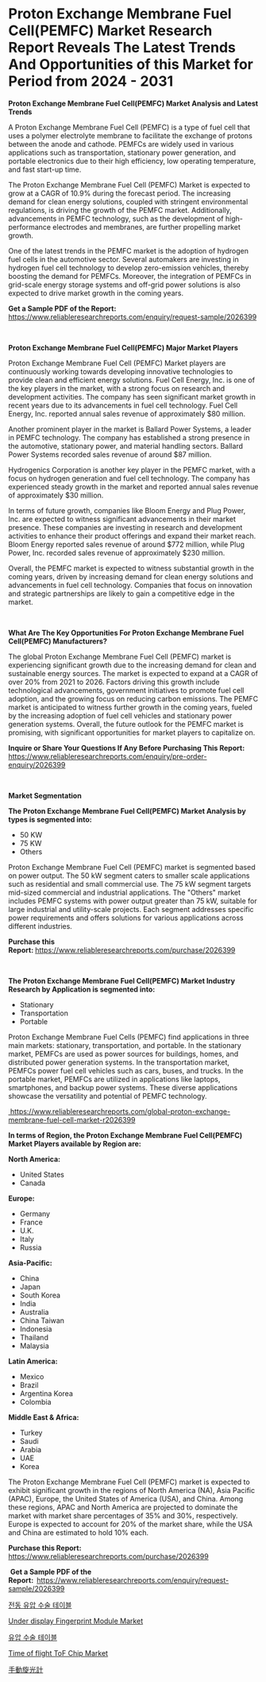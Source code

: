 <p><h1>Proton Exchange Membrane Fuel Cell(PEMFC) Market Research Report Reveals The Latest Trends And Opportunities of this Market for Period from 2024 - 2031</h1></p><p><strong>Proton Exchange Membrane Fuel Cell(PEMFC) Market Analysis and Latest Trends</strong></p>
<p><p>A Proton Exchange Membrane Fuel Cell (PEMFC) is a type of fuel cell that uses a polymer electrolyte membrane to facilitate the exchange of protons between the anode and cathode. PEMFCs are widely used in various applications such as transportation, stationary power generation, and portable electronics due to their high efficiency, low operating temperature, and fast start-up time.</p><p>The Proton Exchange Membrane Fuel Cell (PEMFC) Market is expected to grow at a CAGR of 10.9% during the forecast period. The increasing demand for clean energy solutions, coupled with stringent environmental regulations, is driving the growth of the PEMFC market. Additionally, advancements in PEMFC technology, such as the development of high-performance electrodes and membranes, are further propelling market growth.</p><p>One of the latest trends in the PEMFC market is the adoption of hydrogen fuel cells in the automotive sector. Several automakers are investing in hydrogen fuel cell technology to develop zero-emission vehicles, thereby boosting the demand for PEMFCs. Moreover, the integration of PEMFCs in grid-scale energy storage systems and off-grid power solutions is also expected to drive market growth in the coming years.</p></p>
<p><strong>Get a Sample PDF of the Report:&nbsp;</strong> <a href="https://www.reliableresearchreports.com/enquiry/request-sample/2026399">https://www.reliableresearchreports.com/enquiry/request-sample/2026399</a></p>
<p>&nbsp;</p>
<p><strong>Proton Exchange Membrane Fuel Cell(PEMFC) Major Market Players</strong></p>
<p><p>Proton Exchange Membrane Fuel Cell (PEMFC) Market players are continuously working towards developing innovative technologies to provide clean and efficient energy solutions. Fuel Cell Energy, Inc. is one of the key players in the market, with a strong focus on research and development activities. The company has seen significant market growth in recent years due to its advancements in fuel cell technology. Fuel Cell Energy, Inc. reported annual sales revenue of approximately $80 million.</p><p>Another prominent player in the market is Ballard Power Systems, a leader in PEMFC technology. The company has established a strong presence in the automotive, stationary power, and material handling sectors. Ballard Power Systems recorded sales revenue of around $87 million.</p><p>Hydrogenics Corporation is another key player in the PEMFC market, with a focus on hydrogen generation and fuel cell technology. The company has experienced steady growth in the market and reported annual sales revenue of approximately $30 million.</p><p>In terms of future growth, companies like Bloom Energy and Plug Power, Inc. are expected to witness significant advancements in their market presence. These companies are investing in research and development activities to enhance their product offerings and expand their market reach. Bloom Energy reported sales revenue of around $772 million, while Plug Power, Inc. recorded sales revenue of approximately $230 million.</p><p>Overall, the PEMFC market is expected to witness substantial growth in the coming years, driven by increasing demand for clean energy solutions and advancements in fuel cell technology. Companies that focus on innovation and strategic partnerships are likely to gain a competitive edge in the market.</p></p>
<p>&nbsp;</p>
<p><strong>What Are The Key Opportunities For Proton Exchange Membrane Fuel Cell(PEMFC) Manufacturers?</strong></p>
<p><p>The global Proton Exchange Membrane Fuel Cell (PEMFC) market is experiencing significant growth due to the increasing demand for clean and sustainable energy sources. The market is expected to expand at a CAGR of over 20% from 2021 to 2026. Factors driving this growth include technological advancements, government initiatives to promote fuel cell adoption, and the growing focus on reducing carbon emissions. The PEMFC market is anticipated to witness further growth in the coming years, fueled by the increasing adoption of fuel cell vehicles and stationary power generation systems. Overall, the future outlook for the PEMFC market is promising, with significant opportunities for market players to capitalize on.</p></p>
<p><strong>Inquire or Share Your Questions If Any Before Purchasing This Report:</strong> <a href="https://www.reliableresearchreports.com/enquiry/pre-order-enquiry/2026399">https://www.reliableresearchreports.com/enquiry/pre-order-enquiry/2026399</a></p>
<p>&nbsp;</p>
<p><strong>Market Segmentation</strong></p>
<p><strong>The Proton Exchange Membrane Fuel Cell(PEMFC) Market Analysis by types is segmented into:</strong></p>
<p><ul><li>50 KW</li><li>75 KW</li><li>Others</li></ul></p>
<p><p>Proton Exchange Membrane Fuel Cell (PEMFC) market is segmented based on power output. The 50 kW segment caters to smaller scale applications such as residential and small commercial use. The 75 kW segment targets mid-sized commercial and industrial applications. The "Others" market includes PEMFC systems with power output greater than 75 kW, suitable for large industrial and utility-scale projects. Each segment addresses specific power requirements and offers solutions for various applications across different industries.</p></p>
<p><strong>Purchase this Report:&nbsp;</strong><a href="https://www.reliableresearchreports.com/purchase/2026399">https://www.reliableresearchreports.com/purchase/2026399</a></p>
<p>&nbsp;</p>
<p><strong>The Proton Exchange Membrane Fuel Cell(PEMFC) Market Industry Research by Application is segmented into:</strong></p>
<p><ul><li>Stationary</li><li>Transportation</li><li>Portable</li></ul></p>
<p><p>Proton Exchange Membrane Fuel Cells (PEMFC) find applications in three main markets: stationary, transportation, and portable. In the stationary market, PEMFCs are used as power sources for buildings, homes, and distributed power generation systems. In the transportation market, PEMFCs power fuel cell vehicles such as cars, buses, and trucks. In the portable market, PEMFCs are utilized in applications like laptops, smartphones, and backup power systems. These diverse applications showcase the versatility and potential of PEMFC technology.</p></p>
<p><a href="https://www.reliableresearchreports.com/global-proton-exchange-membrane-fuel-cell-market-r2026399">&nbsp;https://www.reliableresearchreports.com/global-proton-exchange-membrane-fuel-cell-market-r2026399</a></p>
<p><strong>In terms of Region, the Proton Exchange Membrane Fuel Cell(PEMFC) Market Players available by Region are:</strong></p>
<p>
    <p> <strong> North America: </strong>
        <ul>
            <li>United States</li>
            <li>Canada</li>
        </ul>
        </p> 
    <p> <strong> Europe: </strong>
        <ul>
            <li>Germany</li>
            <li>France</li>
            <li>U.K.</li>
            <li>Italy</li>
            <li>Russia</li>
        </ul>
        </p> 
    <p> <strong> Asia-Pacific: </strong>
        <ul>
            <li>China</li>
            <li>Japan</li>
            <li>South Korea</li>
            <li>India</li>
            <li>Australia</li>
            <li>China Taiwan</li>
            <li>Indonesia</li>
            <li>Thailand</li>
            <li>Malaysia</li>
        </ul>
        </p> 
    <p> <strong> Latin America: </strong>
        <ul>
            <li>Mexico</li>
            <li>Brazil</li>
            <li>Argentina Korea</li>
            <li>Colombia</li>
        </ul>
        </p> 
    <p> <strong> Middle East & Africa: </strong>
        <ul>
            <li>Turkey</li>
            <li>Saudi</li>
            <li>Arabia</li>
            <li>UAE</li>
            <li>Korea</li>
        </ul>
    </p>
    </p>
<p><p>The Proton Exchange Membrane Fuel Cell (PEMFC) market is expected to exhibit significant growth in the regions of North America (NA), Asia Pacific (APAC), Europe, the United States of America (USA), and China. Among these regions, APAC and North America are projected to dominate the market with market share percentages of 35% and 30%, respectively. Europe is expected to account for 20% of the market share, while the USA and China are estimated to hold 10% each.</p></p>
<p><strong>Purchase this Report: </strong><a href="https://www.reliableresearchreports.com/purchase/2026399">https://www.reliableresearchreports.com/purchase/2026399</a></p>
<p>&nbsp;<strong>Get a Sample PDF of the Report:&nbsp;&nbsp;</strong><a href="https://www.reliableresearchreports.com/enquiry/request-sample/2026399">https://www.reliableresearchreports.com/enquiry/request-sample/2026399</a></p>
<p><strong></strong></p>
<p><p><a href="https://github.com/bbbexter1/Market-Research-Report-List-1/blob/main/1545075126125.md">전동 유압 수술 테이블</a></p><p><a href="https://github.com/timeliteaut/Market-Research-Report-List-3/blob/main/under-display-fingerprint-module-market.md">Under display Fingerprint Module Market</a></p><p><a href="https://github.com/Jackieshlerin98056/Market-Research-Report-List-1/blob/main/5330009126124.md">유압 수술 테이블</a></p><p><a href="https://github.com/bobicer/Market-Research-Report-List-3/blob/main/time-of-flight-tof-chip-market.md">Time of flight ToF Chip Market</a></p><p><a href="https://github.com/RaeJenkins1952/Market-Research-Report-List-1/blob/main/8896636118694.md">手動旋光計</a></p></p>